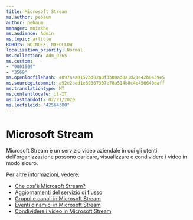 ```yaml
---
title: Microsoft Stream
ms.author: pebaum
author: pebaum
manager: mnirkhe
ms.audience: Admin
ms.topic: article
ROBOTS: NOINDEX, NOFOLLOW
localization_priority: Normal
ms.collection: Adm_O365
ms.custom:
- "9001509"
- "3569"
ms.openlocfilehash: 4097aaa8152bd02a0f3b00ad8a1d21e42b8439e5
ms.sourcegitcommit: a92e2bad1e89367307e78a514b8c4e456640daff
ms.translationtype: MT
ms.contentlocale: it-IT
ms.lasthandoff: 02/21/2020
ms.locfileid: "42564380"
---
```

# <a name="microsoft-stream"></a>Microsoft Stream

Microsoft Stream è un servizio video aziendale in cui gli utenti dell'organizzazione possono caricare, visualizzare e condividere i video in modo sicuro. 

Per altre informazioni, vedere:

- [Che cos'è Microsoft Stream?](https://docs.microsoft.com/en-us/stream/overview)
- [Aggiornamenti del servizio di flusso](https://techcommunity.microsoft.com/t5/microsoft-stream-service-updates/bd-p/StreamAnnouncements)
- [Gruppi e canali in Microsoft Stream](https://docs.microsoft.com/en-us/stream/groups-channels-organization)
- [Eventi dinamici in Microsoft Stream](https://docs.microsoft.com/en-us/stream/live-event-overview)
- [Condividere i video in Microsoft Stream](https://docs.microsoft.com/en-us/stream/portal-share-video)
